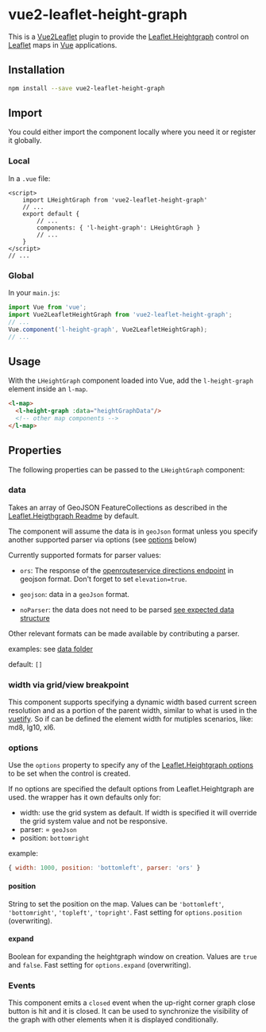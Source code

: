# vue2-leaflet-height-graph

This is a [Vue2Leaflet](https://github.com/KoRiGaN/Vue2Leaflet) plugin to provide the
[Leaflet.Heightgraph](https://github.com/GIScience/Leaflet.Heightgraph) control
on [Leaflet](https://leafletjs.com/) maps in [Vue](https://vuejs.org/) applications.


## Installation
```bash
npm install --save vue2-leaflet-height-graph
```

## Import

You could either import the component locally where you need it or register it globally.

### Local

In a `.vue` file:

```vue
<script>
    import LHeightGraph from 'vue2-leaflet-height-graph'
    // ...
    export default {
        // ...
        components: { 'l-height-graph': LHeightGraph }
        // ...
    }
</script>
// ...
```

### Global

In your `main.js`:

```js
import Vue from 'vue';
import Vue2LeafletHeightGraph from 'vue2-leaflet-height-graph';
// ...
Vue.component('l-height-graph', Vue2LeafletHeightGraph);
// ...
```

## Usage

With the `LHeightGraph` component loaded into Vue, add the
`l-height-graph` element inside an `l-map`.

```html
<l-map>
  <l-height-graph :data="heightGraphData"/>
  <!-- other map components -->
</l-map>
```

## Properties

The following properties can be passed to the `LHeightGraph` component:

### data

Takes an array of GeoJSON FeatureCollections as described
in the [Leaflet.Heigthgraph Readme](https://github.com/GIScience/Leaflet.Heightgraph/#supported-data)
by default.

The component will assume the data is in `geoJson` format unless you specify another supported parser via options (see [options](#options) below)

Currently supported formats for parser values:

- `ors`: The response of the [openrouteservice directions endpoint](https://openrouteservice.org/dev/#/api-docs/v2/directions/{profile}/geojson/post)
in geojson format. Don't forget to set `elevation=true`.

- `geojson`: data in a `geoJson` format.

- `noParser`: the data does not need to be parsed [see expected data structure](./src/data/no-parser-example.js)

Other relevant formats can be made available by contributing a parser.

examples: see [data folder](./src/data)

default: `[]`

### width via grid/view breakpoint

This component supports specifying a dynamic width based current screen resolution and as a portion of the parent width, similar to what is used in the [vuetify](https://dev.vuetifyjs.com/en/components/grids).
So if can be defined the element width for mutiples scenarios, like: md8, lg10, xl6.

### options

Use the `options` property to specify any of the
[Leaflet.Heightgraph options](https://github.com/GIScience/Leaflet.Heightgraph#default-options)
to be set when the control is created.

If no options are specified the default options from Leaflet.Heightgraph are used.
the wrapper has it own defaults only for:

- width: use the grid system as default. If width is specified it will override the grid system value and not be responsive.
- parser: = `geoJson`
- position: `bottomright`

example:

```js
{ width: 1000, position: 'bottomleft', parser: 'ors' }
```

#### position

String to set the position on the map. Values can be `'bottomleft'`, `'bottomright'`, `'topleft'`, `'topright'`.
Fast setting for `options.position` (overwriting).

#### expand

Boolean for expanding the heightgraph window on creation. Values are `true` and `false`.
Fast setting for `options.expand` (overwriting).

### Events

This component emits a `closed` event when the up-right corner graph close button is hit and it is closed. It can be used to synchronize the visibility of the graph with other elements when it is displayed conditionally.
